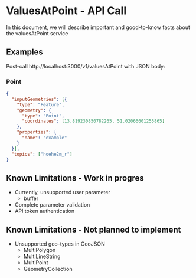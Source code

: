 # ValuesAtPoint - API Call
In this document, we will describe important and good-to-know facts about the valuesAtPoint service

## Examples
Post-call http://localhost:3000/v1/valuesAtPoint with JSON body: 

### Point
```json
{
  "inputGeometries": [{
    "type": "Feature",
    "geometry": {
      "type": "Point",
      "coordinates": [13.819230850782265, 51.02066601255865]
    },
    "properties": {
      "name": "example"
    }
  }],
  "topics": ["hoehe2m_r"]
}
```


## Known Limitations - Work in progres

- Currently, unsupported user parameter
  - buffer
- Complete parameter validation
- API token authentication


## Known Limitations - Not planned to implement
- Unsupported geo-types in GeoJSON
  - MultiPolygon
  - MultiLineString
  - MultiPoint
  - GeometryCollection
